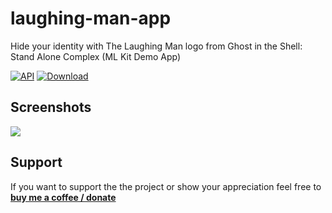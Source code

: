 # laughing-man-app
Hide your identity with The Laughing Man logo from Ghost in the Shell: Stand Alone Complex (ML Kit Demo App)

[![API](https://img.shields.io/badge/API-21%2B-brightgreen.svg?style=flat)](https://android-arsenal.com/api?level=21)
[![Download](https://img.shields.io/badge/Download-v.1.0.0-blue.svg)](https://github.com/lndmflngs/laughing-man-app/releases/latest)

## Screenshots
<img src="https://github.com/lndmflngs/laughing-man-app/blob/master/screenshots/result.gif?raw=true"/>

## Support
If you want to support the the project or show your appreciation feel free to **[buy me a coffee / donate](https://www.paypal.me/kekc1304/1)**

